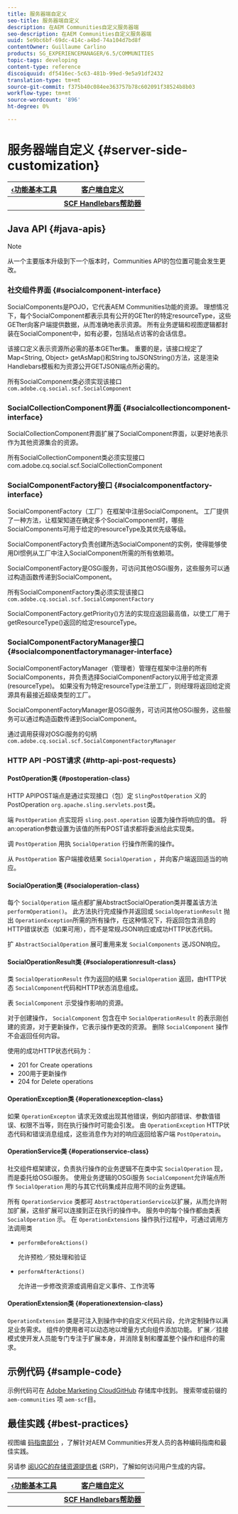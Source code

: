 ```yaml
---
title: 服务器端自定义
seo-title: 服务器端自定义
description: 在AEM Communities自定义服务器端
seo-description: 在AEM Communities自定义服务器端
uuid: 5e9bc6bf-69dc-414c-a4bd-74a104d7bd8f
contentOwner: Guillaume Carlino
products: SG_EXPERIENCEMANAGER/6.5/COMMUNITIES
topic-tags: developing
content-type: reference
discoiquuid: df5416ec-5c63-481b-99ed-9e5a91df2432
translation-type: tm+mt
source-git-commit: f375b40c084ee363757b78c602091f38524b8b03
workflow-type: tm+mt
source-wordcount: '896'
ht-degree: 0%

---
```



# 服务器端自定义 {#server-side-customization}

| **[‹功能基本工具](essentials.md)** | **[客户端自定义](client-customize.md)** |
|---|---|
|  | **[SCF Handlebars帮助器](handlebars-helpers.md)** |

## Java API {#java-apis}

>[!NOTE]
>
>从一个主要版本升级到下一个版本时，Communities API的包位置可能会发生更改。

### 社交组件界面 {#socialcomponent-interface}

SocialComponents是POJO，它代表AEM Communities功能的资源。 理想情况下，每个SocialComponent都表示具有公开的GETter的特定resourceType，这些GETter向客户端提供数据，从而准确地表示资源。 所有业务逻辑和视图逻辑都封装在SocialComponent中，如有必要，包括站点访客的会话信息。

该接口定义表示资源所必需的基本GETter集。 重要的是，该接口规定了Map&lt;String, Object> getAsMap()和String toJSONString()方法，这是渲染Handlebars模板和为资源公开GETJSON端点所必需的。

所有SocialComponent类必须实现该接口 `com.adobe.cq.social.scf.SocialComponent`

### SocialCollectionComponent界面 {#socialcollectioncomponent-interface}

SocialCollectionComponent界面扩展了SocialComponent界面，以更好地表示作为其他资源集合的资源。

所有SocialCollectionComponent类必须实现接口com.adobe.cq.social.scf.SocialCollectionComponent

### SocialComponentFactory接口 {#socialcomponentfactory-interface}

SocialComponentFactory（工厂）在框架中注册SocialComponent。 工厂提供了一种方法，让框架知道在确定多个SocialComponent时，哪些SocialComponents可用于给定的resourceType及其优先级等级。

SocialComponentFactory负责创建所选SocialComponent的实例，使得能够使用DI惯例从工厂中注入SocialComponent所需的所有依赖项。

SocialComponentFactory是OSGi服务，可访问其他OSGi服务，这些服务可以通过构造函数传递到SocialComponent。

所有SocialComponentFactory类必须实现该接口 `com.adobe.cq.social.scf.SocialComponentFactory`

SocialComponentFactory.getPriority()方法的实现应返回最高值，以使工厂用于getResourceType()返回的给定resourceType。

### SocialComponentFactoryManager接口 {#socialcomponentfactorymanager-interface}

SocialComponentFactoryManager（管理者）管理在框架中注册的所有SocialComponents，并负责选择SocialComponentFactory以用于给定资源(resourceType)。 如果没有为特定resourceType注册工厂，则经理将返回给定资源具有最接近超级类型的工厂。

SocialComponentFactoryManager是OSGi服务，可访问其他OSGi服务，这些服务可以通过构造函数传递到SocialComponent。

通过调用获得对OSGi服务的句柄 `com.adobe.cq.social.scf.SocialComponentFactoryManager`

### HTTP API -POST请求 {#http-api-post-requests}

#### PostOperation类 {#postoperation-class}

HTTP APIPOST端点是通过实现接口（包）定 `SlingPostOperation` 义的PostOperation `org.apache.sling.servlets.post`类。

端 `PostOperation` 点实现将 `sling.post.operation` 设置为操作将响应的值。 将an:operation参数设置为该值的所有POST请求都将委派给此实现类。

调 `PostOperation` 用执 `SocialOperation` 行操作所需的操作。

从 `PostOperation` 客户端接收结果 `SocialOperation` ，并向客户端返回适当的响应。

#### SocialOperation类 {#socialoperation-class}

每个 `SocialOperation` 端点都扩展AbstractSocialOperation类并覆盖该方法 `performOperation()`。 此方法执行完成操作并返回或 `SocialOperationResult` 抛出 `OperationException`所需的所有操作，在这种情况下，将返回包含消息的HTTP错误状态（如果可用），而不是常规JSON响应或成功HTTP状态代码。

扩 `AbstractSocialOperation` 展可重用来发 `SocialComponents` 送JSON响应。

#### SocialOperationResult类 {#socialoperationresult-class}

类 `SocialOperationResult` 作为返回的结果 `SocialOperation` 返回，由HTTP状态 `SocialComponent`代码和HTTP状态消息组成。

表 `SocialComponent` 示受操作影响的资源。

对于创建操作， `SocialComponent` 包含在中 `SocialOperationResult` 的表示刚创建的资源，对于更新操作，它表示操作更改的资源。 删除 `SocialComponent` 操作不会返回任何内容。

使用的成功HTTP状态代码为：

* 201 for Create operations
* 200用于更新操作
* 204 for Delete operations

#### OperationException类 {#operationexception-class}

如果 `OperationExcepton` 请求无效或出现其他错误，例如内部错误、参数值错误、权限不当等，则在执行操作时可能会引发。 由 `OperationException` HTTP状态代码和错误消息组成，这些消息作为对的响应返回给客户端 `PostOperatoin`。

#### OperationService类 {#operationservice-class}

社交组件框架建议，负责执行操作的业务逻辑不在类中实 `SocialOperation` 现，而是委托给OSGi服务。 使用业务逻辑的OSGi服务 `SocialComponent`允许端点所作 `SocialOperation` 用的与其它代码集成并应用不同的业务逻辑。

所有 `OperationService` 类都可 `AbstractOperationService`以扩展，从而允许附加扩展，这些扩展可以连接到正在执行的操作中。 服务中的每个操作都由类表 `SocialOperation` 示。 在 `OperationExtensions` 操作执行过程中，可通过调用方法调用类

* `performBeforeActions()`

   允许预检／预处理和验证
* `performAfterActions()`

   允许进一步修改资源或调用自定义事件、工作流等

#### OperationExtension类 {#operationextension-class}

`OperationExtension` 类是可注入到操作中的自定义代码片段，允许定制操作以满足业务需求。 组件的使用者可以动态地以增量方式向组件添加功能。 扩展／挂接模式使开发人员能专门专注于扩展本身，并消除复制和覆盖整个操作和组件的需求。

## 示例代码 {#sample-code}

示例代码可在 [Adobe Marketing CloudGitHub](https://github.com/Adobe-Marketing-Cloud) 存储库中找到。 搜索带或前缀的 `aem-communities` 项 `aem-scf`目。

## 最佳实践 {#best-practices}

视图编 [码指南部分](code-guide.md) ，了解针对AEM Communities开发人员的各种编码指南和最佳实践。

另请参 [阅UGC的存储资源提供者](srp.md) (SRP)，了解如何访问用户生成的内容。

| **[‹功能基本工具](essentials.md)** | **[客户端自定义](client-customize.md)** |
|---|---|
|  | **[SCF Handlebars帮助器](handlebars-helpers.md)** |

